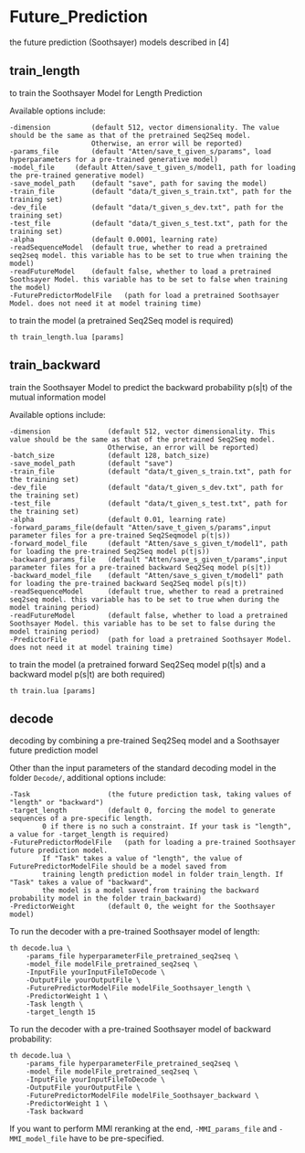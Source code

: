# Future_Prediction

the future prediction (Soothsayer) models described in [4]

## train_length

to train the Soothsayer Model for Length Prediction

Available options include:

    -dimension          (default 512, vector dimensionality. The value should be the same as that of the pretrained Seq2Seq model.
                        Otherwise, an error will be reported)
    -params_file        (default "Atten/save_t_given_s/params", load hyperparameters for a pre-trained generative model)
    -model_file     (default Atten/save_t_given_s/model1, path for loading the pre-trained generative model)
    -save_model_path    (default "save", path for saving the model)
    -train_file         (default "data/t_given_s_train.txt", path for the training set)
    -dev_file           (default "data/t_given_s_dev.txt", path for the training set)
    -test_file          (default "data/t_given_s_test.txt", path for the training set)
    -alpha              (default 0.0001, learning rate)
    -readSequenceModel  (default true, whether to read a pretrained seq2seq model. this variable has to be set to true when training the model)
    -readFutureModel    (default false, whether to load a pretrained Soothsayer Model. this variable has to be set to false when training the model)
    -FuturePredictorModelFile   (path for load a pretrained Soothsayer Model. does not need it at model training time)

to train the model (a pretrained Seq2Seq model is required)

    th train_length.lua [params]

## train_backward

train the Soothsayer Model to predict the backward probability p(s|t) of the mutual information model

Available options include:

    -dimension              (default 512, vector dimensionality. This value should be the same as that of the pretrained Seq2Seq model.
                            Otherwise, an error will be reported)
    -batch_size             (default 128, batch_size)
    -save_model_path        (default "save")
    -train_file             (default "data/t_given_s_train.txt", path for the training set)
    -dev_file               (default "data/t_given_s_dev.txt", path for the training set)
    -test_file              (default "data/t_given_s_test.txt", path for the training set)
    -alpha                  (default 0.01, learning rate)
    -forward_params_file(default "Atten/save_t_given_s/params",input parameter files for a pre-trained Seq2Seqmodel p(t|s))
    -forward_model_file     (default "Atten/save_s_given_t/model1", path for loading the pre-trained Seq2Seq model p(t|s))
    -backward_params_file   (default "Atten/save_s_given_t/params",input parameter files for a pre-trained backward Seq2Seq model p(s|t))
    -backward_model_file    (default "Atten/save_s_given_t/model1" path for loading the pre-trained backward Seq2Seq model p(s|t))
    -readSequenceModel      (default true, whether to read a pretrained seq2seq model. this variable has to be set to true when during the model training period)
    -readFutureModel        (default false, whether to load a pretrained Soothsayer Model. this variable has to be set to false during the model training period)
    -PredictorFile          (path for load a pretrained Soothsayer Model. does not need it at model training time)


to train the model (a pretrained forward Seq2Seq model p(t|s) and a backward model p(s|t) are both required)

    th train.lua [params]


## decode

decoding by combining a pre-trained Seq2Seq model and a Soothsayer future prediction model

Other than the input parameters of the standard decoding model in the folder ``Decode/``, additional options include:

    -Task                   (the future prediction task, taking values of "length" or "backward")
    -target_length          (default 0, forcing the model to generate sequences of a pre-specific length.
            0 if there is no such a constraint. If your task is "length", a value for -target_length is required)
    -FuturePredictorModelFile   (path for loading a pre-trained Soothsayer future prediction model.
            If "Task" takes a value of "length", the value of FuturePredictorModelFile should be a model saved from
            training length prediction model in folder train_length. If "Task" takes a value of "backward",
            the model is a model saved from training the backward probability model in the folder train_backward)
    -PredictorWeight        (default 0, the weight for the Soothsayer model)

To run the decoder with a pre-trained Soothsayer model of length:

    th decode.lua \
        -params_file hyperparameterFile_pretrained_seq2seq \
        -model_file modelFile_pretrained_seq2seq \
        -InputFile yourInputFileToDecode \
        -OutputFile yourOutputFile \
        -FuturePredictorModelFile modelFile_Soothsayer_length \
        -PredictorWeight 1 \
        -Task length \
        -target_length 15

To run the decoder with a pre-trained Soothsayer model of backward probability:

    th decode.lua \
        -params_file hyperparameterFile_pretrained_seq2seq \
        -model_file modelFile_pretrained_seq2seq \
        -InputFile yourInputFileToDecode \
        -OutputFile yourOutputFile \
        -FuturePredictorModelFile modelFile_Soothsayer_backward \
        -PredictorWeight 1 \
        -Task backward

If you want to perform MMI reranking at the end, ``-MMI_params_file`` and ``-MMI_model_file`` have to be pre-specified.
